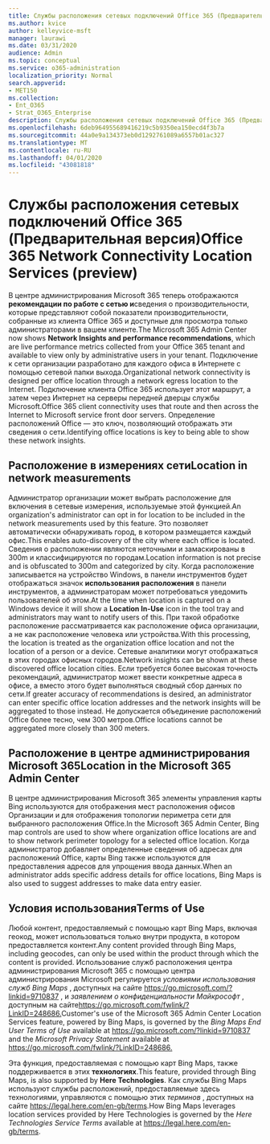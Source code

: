 ```yaml
---
title: Службы расположения сетевых подключений Office 365 (Предварительная версия)
ms.author: kvice
author: kelleyvice-msft
manager: laurawi
ms.date: 03/31/2020
audience: Admin
ms.topic: conceptual
ms.service: o365-administration
localization_priority: Normal
search.appverid:
- MET150
ms.collection:
- Ent_O365
- Strat_O365_Enterprise
description: Службы расположения сетевых подключений Office 365 (Предварительная версия)
ms.openlocfilehash: 6deb964955689416219c5b9350ea150ecd4f3b7a
ms.sourcegitcommit: 44a0e9a134373eb0d1292761089a6557b01ac327
ms.translationtype: MT
ms.contentlocale: ru-RU
ms.lasthandoff: 04/01/2020
ms.locfileid: "43081818"
---
```

# <a name="office-365-network-connectivity-location-services-preview"></a><span data-ttu-id="e99d8-103">Службы расположения сетевых подключений Office 365 (Предварительная версия)</span><span class="sxs-lookup"><span data-stu-id="e99d8-103">Office 365 Network Connectivity Location Services (preview)</span></span>

<span data-ttu-id="e99d8-104">В центре администрирования Microsoft 365 теперь отображаются **рекомендации по работе с сетью и**сведения о производительности, которые представляют собой показатели производительности, собранные из клиента Office 365 и доступные для просмотра только администраторами в вашем клиенте.</span><span class="sxs-lookup"><span data-stu-id="e99d8-104">The Microsoft 365 Admin Center now shows **Network Insights and performance recommendations**, which are live performance metrics collected from your Office 365 tenant and available to view only by administrative users in your tenant.</span></span> <span data-ttu-id="e99d8-105">Подключение к сети организации разработано для каждого офиса в Интернете с помощью сетевой папки выхода.</span><span class="sxs-lookup"><span data-stu-id="e99d8-105">Organizational network connectivity is designed per office location through a network egress location to the Internet.</span></span> <span data-ttu-id="e99d8-106">Подключение клиента Office 365 использует этот маршрут, а затем через Интернет на серверы передней дверцы службы Microsoft.</span><span class="sxs-lookup"><span data-stu-id="e99d8-106">Office 365 client connectivity uses that route and then across the Internet to Microsoft service front door servers.</span></span> <span data-ttu-id="e99d8-107">Определение расположений Office — это ключ, позволяющий отображать эти сведения о сети.</span><span class="sxs-lookup"><span data-stu-id="e99d8-107">Identifying office locations is key to being able to show these network insights.</span></span>

## <a name="location-in-network-measurements"></a><span data-ttu-id="e99d8-108">Расположение в измерениях сети</span><span class="sxs-lookup"><span data-stu-id="e99d8-108">Location in network measurements</span></span>

<span data-ttu-id="e99d8-109">Администратор организации может выбрать расположение для включения в сетевые измерения, используемые этой функцией.</span><span class="sxs-lookup"><span data-stu-id="e99d8-109">An organization's administrator can opt in for location to be included in the network measurements used by this feature.</span></span> <span data-ttu-id="e99d8-110">Это позволяет автоматически обнаруживать город, в котором размещается каждый офис.</span><span class="sxs-lookup"><span data-stu-id="e99d8-110">This enables auto-discovery of the city where each office is located.</span></span> <span data-ttu-id="e99d8-111">Сведения о расположении являются неточными и замаскированы в 300m и классифицируются по городам.</span><span class="sxs-lookup"><span data-stu-id="e99d8-111">Location information is not precise and is obfuscated to 300m and categorized by city.</span></span> <span data-ttu-id="e99d8-112">Когда расположение записывается на устройство Windows, в панели инструментов будет отображаться значок **использования расположения** в панели инструментов, а администраторам может потребоваться уведомить пользователей об этом.</span><span class="sxs-lookup"><span data-stu-id="e99d8-112">At the time when location is captured on a Windows device it will show a **Location In-Use** icon in the tool tray and administrators may want to notify users of this.</span></span> <span data-ttu-id="e99d8-113">При такой обработке расположение рассматривается как расположение офиса организации, а не как расположение человека или устройства.</span><span class="sxs-lookup"><span data-stu-id="e99d8-113">With this processing, the location is treated as the organization office location and not the location of a person or a device.</span></span> <span data-ttu-id="e99d8-114">Сетевые аналитики могут отображаться в этих городах офисных городов.</span><span class="sxs-lookup"><span data-stu-id="e99d8-114">Network insights can be shown at these discovered office location cities.</span></span> <span data-ttu-id="e99d8-115">Если требуется более высокая точность рекомендаций, администратор может ввести конкретные адреса в офисе, а вместо этого будет выполняться сводный сбор данных по сети.</span><span class="sxs-lookup"><span data-stu-id="e99d8-115">If greater accuracy of recommendations is desired, an administrator can enter specific office location addresses and the network insights will be aggregated to those instead.</span></span> <span data-ttu-id="e99d8-116">Не допускается объединение расположений Office более тесно, чем 300 метров.</span><span class="sxs-lookup"><span data-stu-id="e99d8-116">Office locations cannot be aggregated more closely than 300 meters.</span></span>

## <a name="location-in-the-microsoft-365-admin-center"></a><span data-ttu-id="e99d8-117">Расположение в центре администрирования Microsoft 365</span><span class="sxs-lookup"><span data-stu-id="e99d8-117">Location in the Microsoft 365 Admin Center</span></span>

<span data-ttu-id="e99d8-118">В центре администрирования Microsoft 365 элементы управления карты Bing используются для отображения мест расположения офисов Организации и для отображения топологии периметра сети для выбранного расположения Office.</span><span class="sxs-lookup"><span data-stu-id="e99d8-118">In the Microsoft 365 Admin Center, Bing map controls are used to show where organization office locations are and to show network perimeter topology for a selected office location.</span></span> <span data-ttu-id="e99d8-119">Когда администратор добавляет определенные сведения об адресах для расположений Office, карты Bing также используются для предоставления адресов для упрощения ввода данных.</span><span class="sxs-lookup"><span data-stu-id="e99d8-119">When an administrator adds specific address details for office locations, Bing Maps is also used to suggest addresses to make data entry easier.</span></span>

## <a name="terms-of-use"></a><span data-ttu-id="e99d8-120">Условия использования</span><span class="sxs-lookup"><span data-stu-id="e99d8-120">Terms of Use</span></span>

<span data-ttu-id="e99d8-121">Любой контент, предоставляемый с помощью карт Bing Maps, включая геокод, может использоваться только внутри продукта, в котором предоставляется контент.</span><span class="sxs-lookup"><span data-stu-id="e99d8-121">Any content provided through Bing Maps, including geocodes, can only be used within the product through which the content is provided.</span></span> <span data-ttu-id="e99d8-122">Использование служб расположения центра администрирования Microsoft 365 с помощью центра администрирования Microsoft регулируется _условиями использования служб Bing Maps_ , доступных на сайте <https://go.microsoft.com/?linkid=9710837> , и _заявлением о конфиденциальности Майкрософт_ , доступным на сайте<https://go.microsoft.com/fwlink/?LinkID=248686.></span><span class="sxs-lookup"><span data-stu-id="e99d8-122">Customer's use of the Microsoft 365 Admin Center Location Services feature, powered by Bing Maps, is governed by the _Bing Maps End User Terms of Use_ available at <https://go.microsoft.com/?linkid=9710837> and the _Microsoft Privacy Statement_ available at <https://go.microsoft.com/fwlink/?LinkID=248686.></span></span>

<span data-ttu-id="e99d8-123">Эта функция, предоставляемая с помощью карт Bing Maps, также поддерживается в этих **технологиях**.</span><span class="sxs-lookup"><span data-stu-id="e99d8-123">This feature, provided through Bing Maps, is also supported by **Here Technologies**.</span></span> <span data-ttu-id="e99d8-124">Как службы Bing Maps используют службы расположений, предоставляемые здесь технологиями, управляются с помощью этих _терминов_ , доступных на сайте <https://legal.here.com/en-gb/terms>.</span><span class="sxs-lookup"><span data-stu-id="e99d8-124">How Bing Maps leverages location services provided by Here Technologies is governed by the _Here Technologies Service Terms_ available at <https://legal.here.com/en-gb/terms>.</span></span>
